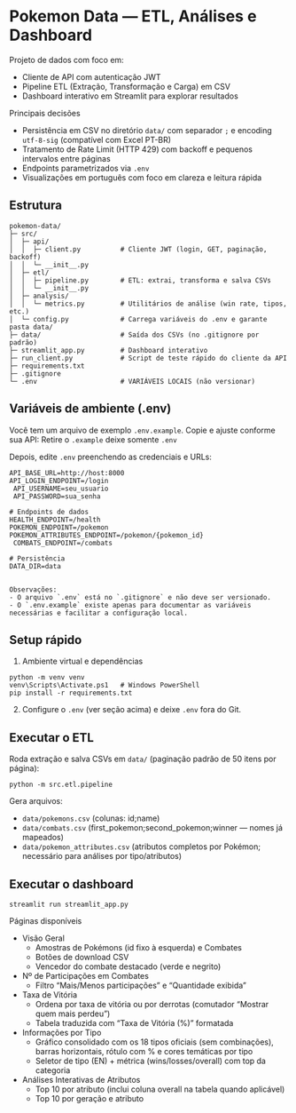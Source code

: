 # Pokemon Data — ETL, Análises e Dashboard

Projeto de dados com foco em:
- Cliente de API com autenticação JWT
- Pipeline ETL (Extração, Transformação e Carga) em CSV
- Dashboard interativo em Streamlit para explorar resultados

Principais decisões
- Persistência em CSV no diretório `data/` com separador `;` e encoding `utf-8-sig` (compatível com Excel PT-BR)
- Tratamento de Rate Limit (HTTP 429) com backoff e pequenos intervalos entre páginas
- Endpoints parametrizados via `.env`
- Visualizações em português com foco em clareza e leitura rápida

## Estrutura

```
pokemon-data/
├─ src/
│  ├─ api/
│  │  ├─ client.py          # Cliente JWT (login, GET, paginação, backoff)
│  │  └─ __init__.py
│  ├─ etl/
│  │  ├─ pipeline.py        # ETL: extrai, transforma e salva CSVs
│  │  └─ __init__.py
│  ├─ analysis/
│  │  └─ metrics.py         # Utilitários de análise (win rate, tipos, etc.)
│  └─ config.py             # Carrega variáveis do .env e garante pasta data/
├─ data/                    # Saída dos CSVs (no .gitignore por padrão)
├─ streamlit_app.py         # Dashboard interativo
├─ run_client.py            # Script de teste rápido do cliente da API
├─ requirements.txt
├─ .gitignore
└─ .env                     # VARIÁVEIS LOCAIS (não versionar)
```

## Variáveis de ambiente (.env)

Você tem um arquivo de exemplo `.env.example`. Copie e ajuste conforme sua API:
Retire o `.example` deixe somente `.env`

Depois, edite `.env` preenchendo as credenciais e URLs:

```
API_BASE_URL=http://host:8000
API_LOGIN_ENDPOINT=/login
 API_USERNAME=seu_usuario
 API_PASSWORD=sua_senha

# Endpoints de dados
HEALTH_ENDPOINT=/health
POKEMON_ENDPOINT=/pokemon
POKEMON_ATTRIBUTES_ENDPOINT=/pokemon/{pokemon_id}
 COMBATS_ENDPOINT=/combats

# Persistência
DATA_DIR=data


Observações:
- O arquivo `.env` está no `.gitignore` e não deve ser versionado.
- O `.env.example` existe apenas para documentar as variáveis necessárias e facilitar a configuração local.
```

## Setup rápido

1) Ambiente virtual e dependências
```
python -m venv venv
venv\Scripts\Activate.ps1   # Windows PowerShell
pip install -r requirements.txt
```

2) Configure o `.env` (ver seção acima) e deixe `.env` fora do Git.

## Executar o ETL

Roda extração e salva CSVs em `data/` (paginação padrão de 50 itens por página):
```
python -m src.etl.pipeline
```

Gera arquivos:
- `data/pokemons.csv` (colunas: id;name)
- `data/combats.csv` (first_pokemon;second_pokemon;winner — nomes já mapeados)
- `data/pokemon_attributes.csv` (atributos completos por Pokémon; necessário para análises por tipo/atributos)


## Executar o dashboard

```
streamlit run streamlit_app.py
```

Páginas disponíveis
- Visão Geral
  - Amostras de Pokémons (id fixo à esquerda) e Combates
  - Botões de download CSV
  - Vencedor do combate destacado (verde e negrito)
- Nº de Participações em Combates
  - Filtro “Mais/Menos participações” e “Quantidade exibida”
- Taxa de Vitória
  - Ordena por taxa de vitória ou por derrotas (comutador “Mostrar quem mais perdeu”)
  - Tabela traduzida com “Taxa de Vitória (%)” formatada
- Informações por Tipo
  - Gráfico consolidado com os 18 tipos oficiais (sem combinações), barras horizontais, rótulo com % e cores temáticas por tipo
  - Seletor de tipo (EN) + métrica (wins/losses/overall) com top da categoria
- Análises Interativas de Atributos
  - Top 10 por atributo (inclui coluna overall na tabela quando aplicável)
  - Top 10 por geração e atributo


